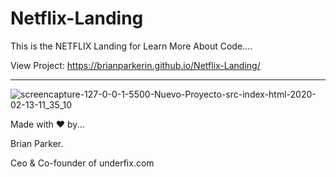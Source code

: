 # Netflix-Landing


This is the NETFLIX Landing for Learn More About Code....

View Project: https://brianparkerin.github.io/Netflix-Landing/


------------------------------------------------------------------------------------------------------------------------------------------



![screencapture-127-0-0-1-5500-Nuevo-Proyecto-src-index-html-2020-02-13-11_35_10](https://user-images.githubusercontent.com/60494113/74721409-9eda3180-5237-11ea-8192-5db1a0d68f02.png)







Made with ❤ by...

Brian Parker.

Ceo & Co-founder of underfix.com






